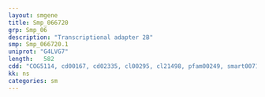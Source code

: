 ```yaml
---
layout: smgene
title: Smp_066720
grp: Smp_06
description: "Transcriptional adapter 2B"
smp: Smp_066720.1
uniprot: "G4LVG7"
length:   582
cdd: "COG5114, cd00167, cd02335, cl00295, cl21498, pfam00249, smart00717"
kk: ns
categories: sm
---
```

